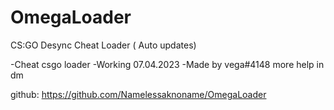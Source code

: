# OmegaLoader
CS:GO Desync Cheat Loader ( Auto updates)



-Cheat csgo loader
-Working 07.04.2023
-Made by vega#4148 more help in dm


github: https://github.com/Namelessaknoname/OmegaLoader
